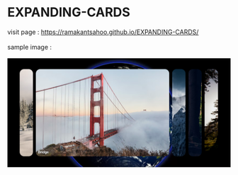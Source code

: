 # EXPANDING-CARDS
visit page : https://ramakantsahoo.github.io/EXPANDING-CARDS/
<br><br>
sample image : 
<br><br>
<img title="sample" alt="sample-img" src="sample.png">

